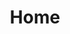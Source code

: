 ---
title: Home
home: true
heroText: Bits and Bytes
tagline: This blog is work in progress, Just like ME!
actionText: Go To Github
actionLink: https://github.com/bencodezen/vuepress-blog-boilerplate

features:
- 
    title: Highlight 1
    details: Feature Details!
- 
    title: Highlight 2
    details: Feature Details!
- 
    title: Highlight 3
    details: Feature Details!
footer: php-architect.com 2019
---